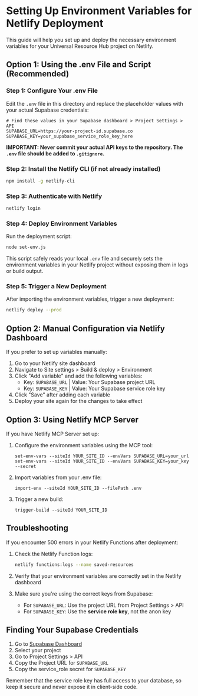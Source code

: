 # Setting Up Environment Variables for Netlify Deployment

This guide will help you set up and deploy the necessary environment variables for your Universal Resource Hub project on Netlify.

## Option 1: Using the .env File and Script (Recommended)

### Step 1: Configure Your .env File

Edit the `.env` file in this directory and replace the placeholder values with your actual Supabase credentials:

```
# Find these values in your Supabase dashboard > Project Settings > API
SUPABASE_URL=https://your-project-id.supabase.co
SUPABASE_KEY=your_supabase_service_role_key_here
```

**IMPORTANT: Never commit your actual API keys to the repository. The `.env` file should be added to `.gitignore`.**

### Step 2: Install the Netlify CLI (if not already installed)

```bash
npm install -g netlify-cli
```

### Step 3: Authenticate with Netlify

```bash
netlify login
```

### Step 4: Deploy Environment Variables

Run the deployment script:

```bash
node set-env.js
```

This script safely reads your local `.env` file and securely sets the environment variables in your Netlify project without exposing them in logs or build output.

### Step 5: Trigger a New Deployment

After importing the environment variables, trigger a new deployment:

```bash
netlify deploy --prod
```

## Option 2: Manual Configuration via Netlify Dashboard

If you prefer to set up variables manually:

1. Go to your Netlify site dashboard
2. Navigate to Site settings > Build & deploy > Environment
3. Click "Add variable" and add the following variables:
   - Key: `SUPABASE_URL` | Value: Your Supabase project URL
   - Key: `SUPABASE_KEY` | Value: Your Supabase service role key
4. Click "Save" after adding each variable
5. Deploy your site again for the changes to take effect

## Option 3: Using Netlify MCP Server

If you have Netlify MCP Server set up:

1. Configure the environment variables using the MCP tool:
   ```
   set-env-vars --siteId YOUR_SITE_ID --envVars SUPABASE_URL=your_url
   set-env-vars --siteId YOUR_SITE_ID --envVars SUPABASE_KEY=your_key --secret
   ```

2. Import variables from your .env file:
   ```
   import-env --siteId YOUR_SITE_ID --filePath .env
   ```

3. Trigger a new build:
   ```
   trigger-build --siteId YOUR_SITE_ID
   ```

## Troubleshooting

If you encounter 500 errors in your Netlify Functions after deployment:

1. Check the Netlify Function logs:
   ```bash
   netlify functions:logs --name saved-resources
   ```

2. Verify that your environment variables are correctly set in the Netlify dashboard

3. Make sure you're using the correct keys from Supabase:
   - For `SUPABASE_URL`: Use the project URL from Project Settings > API
   - For `SUPABASE_KEY`: Use the **service role key**, not the anon key

## Finding Your Supabase Credentials

1. Go to [Supabase Dashboard](https://app.supabase.com/)
2. Select your project
3. Go to Project Settings > API
4. Copy the Project URL for `SUPABASE_URL`
5. Copy the service_role secret for `SUPABASE_KEY`

Remember that the service role key has full access to your database, so keep it secure and never expose it in client-side code. 